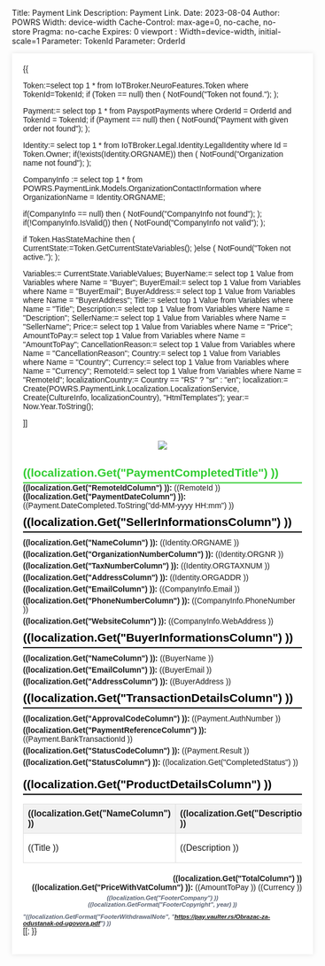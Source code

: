 ﻿Title: Payment Link
Description: Payment Link.
Date: 2023-08-04
Author: POWRS
Width: device-width
Cache-Control: max-age=0, no-cache, no-store
Pragma: no-cache
Expires: 0
viewport : Width=device-width, initial-scale=1
Parameter: TokenId
Parameter: OrderId

<main class="border-radius">
<meta name="viewport" content="width=device-width, initial-scale=1" />
<div class="container" style="width:100%;max-width:600px;margin:0 auto; padding:20px; background-color: #ffffff; box-shadow: 0 0 10px rgba(0, 0, 0, 0.1); font-family:arial;">
<div class="content">
{{

Token:=select top 1 * from IoTBroker.NeuroFeatures.Token where TokenId=TokenId;
if (Token == null) then
(
  NotFound("Token not found.");
);

Payment:= select top 1 * from PayspotPayments where OrderId = OrderId and TokenId = TokenId;
if (Payment == null) then 
(
    NotFound("Payment with given order not found");
);

Identity:= select top 1 * from IoTBroker.Legal.Identity.LegalIdentity where Id = Token.Owner;
if(!exists(Identity.ORGNAME)) then 
(
	NotFound("Organization name not found");
);

CompanyInfo := select top 1 * from POWRS.PaymentLink.Models.OrganizationContactInformation where OrganizationName = Identity.ORGNAME;

if(CompanyInfo == null) then 
(
	NotFound("CompanyInfo not found");
);
if(!CompanyInfo.IsValid()) then 
(
	NotFound("CompanyInfo not valid");
);

if Token.HasStateMachine then
(
    CurrentState:=Token.GetCurrentStateVariables();
)else 
(
	NotFound("Token not active.");
);


Variables:= CurrentState.VariableValues;
BuyerName:= select top 1 Value from Variables where Name = "Buyer";
BuyerEmail:= select top 1 Value from Variables where Name = "BuyerEmail";
BuyerAddress:= select top 1 Value from Variables where Name = "BuyerAddress";
Title:= select top 1 Value from Variables where Name = "Title";
Description:= select top 1 Value from Variables where Name = "Description";
SellerName:= select top 1 Value from Variables where Name = "SellerName";
Price:= select top 1 Value from Variables where Name = "Price";
AmountToPay:= select top 1 Value from Variables where Name = "AmountToPay";
CancellationReason:= select top 1 Value from Variables where Name = "CancellationReason";
Country:= select top 1 Value from Variables where Name = "Country";
Currency:= select top 1 Value from Variables where Name = "Currency";
RemoteId:= select top 1 Value from Variables where Name = "RemoteId";
localizationCountry:= Country == "RS" ? "sr" : "en";
localization:= Create(POWRS.PaymentLink.Localization.LocalizationService, Create(CultureInfo, localizationCountry), "HtmlTemplates");
year:= Now.Year.ToString();

]]<div class="header" style="text-align: center; padding: 10px;">
      <img src="https://xsjxcz.stripocdn.email/content/guids/CABINET_8b0d8363dad9cf7da11a7b5c5b952fafce23ca1bf4eace9f0d0d772593b69917/images/vaulter_logotype_black_28.png" />
    </div>
    <div class="details" style="margin-top: 20px;">
      <div class="transaction-status">
        <h2 style="color: limegreen; border-bottom: 2px solid; padding-bottom: 5px; margin: 0;">((localization.Get("PaymentCompletedTitle") ))</h2>
        <p style="margin: 0;"><strong>((localization.Get("RemoteIdColumn") )):</strong> ((RemoteId ))</p>
        <p style="margin: 0;"><strong>((localization.Get("PaymentDateColumn") )):</strong> ((Payment.DateCompleted.ToString("dd-MM-yyyy HH:mm") ))</p>
      </div>
      <div class="info" style="margin-top: 10px;">
        <h2 style="color: black; border-bottom: 2px solid black; margin: 0 0 10px 0; padding-bottom: 5px;">((localization.Get("SellerInformationsColumn") ))</h2>
        <p style="margin: 5px 0;"><strong>((localization.Get("NameColumn") )):</strong> ((Identity.ORGNAME ))</p>
        <p style="margin: 5px 0;"><strong>((localization.Get("OrganizationNumberColumn") )):</strong> ((Identity.ORGNR ))</p>
        <p style="margin: 5px 0;"><strong>((localization.Get("TaxNumberColumn") )):</strong> ((Identity.ORGTAXNUM ))</p>
        <p style="margin: 5px 0;"><strong>((localization.Get("AddressColumn") )):</strong> ((Identity.ORGADDR ))</p>
        <p style="margin: 5px 0;"><strong>((localization.Get("EmailColumn") )):</strong> ((CompanyInfo.Email ))</p>
        <p style="margin: 5px 0;"><strong>((localization.Get("PhoneNumberColumn") )):</strong> ((CompanyInfo.PhoneNumber ))</p>
        <p style="margin: 5px 0;"><strong>((localization.Get("WebsiteColumn") )):</strong> ((CompanyInfo.WebAddress )) </p>
      </div>
      <div class="info" style="margin-top: 10px;">
        <h2 style="color: black; border-bottom: 2px solid black; margin: 0 0 10px 0; padding-bottom: 5px;">((localization.Get("BuyerInformationsColumn") ))</h2>
        <p style="margin: 5px 0;"><strong>((localization.Get("NameColumn") )):</strong> ((BuyerName ))</p>
        <p style="margin: 5px 0;"><strong>((localization.Get("EmailColumn") )):</strong> ((BuyerEmail ))</p>
        <p style="margin: 5px 0;"><strong>((localization.Get("AddressColumn") )):</strong> ((BuyerAddress ))</p>
      </div>
      <div class="info" style="margin-top: 10px;">
        <h2 style="color: black; border-bottom: 2px solid black; margin: 0 0 10px 0; padding-bottom: 5px;">((localization.Get("TransactionDetailsColumn") ))</h2>
        <p style="margin: 5px 0;"><strong>((localization.Get("ApprovalCodeColumn") )):</strong> ((Payment.AuthNumber ))</p>
        <p style="margin: 5px 0;"><strong>((localization.Get("PaymentReferenceColumn") )):</strong> ((Payment.BankTransactionId ))</p>
        <p style="margin: 5px 0;"><strong>((localization.Get("StatusCodeColumn") )):</strong> ((Payment.Result ))</p>
        <p style="margin: 5px 0;"><strong>((localization.Get("StatusColumn") )):</strong> ((localization.Get("CompletedStatus") ))</p>
      </div>
    </div>
    <div class="product" style="margin-top: 20px;">
      <h2 style="color: black; border-bottom: 2px solid black; margin: 0 0 10px 0; padding-bottom: 5px;">((localization.Get("ProductDetailsColumn") ))</h2>
      <table style="width: 100%; border-collapse: collapse;">
        <thead>
          <tr>
            <th style="border: 1px solid #dddddd; text-align: left; padding: 8px; background-color: #f2f2f2;">((localization.Get("NameColumn") ))</th>
            <th style="border: 1px solid #dddddd; text-align: left; padding: 8px; background-color: #f2f2f2;">((localization.Get("DescriptionColumn") ))</th>
            <th style="border: 1px solid #dddddd; text-align: left; padding: 8px; background-color: #f2f2f2;">((localization.Get("PriceWithVatColumn") ))</th>
            <th style="border: 1px solid #dddddd; text-align: left; padding: 8px; background-color: #f2f2f2;">((localization.Get("TotalColumn") ))</th>
          </tr>
        </thead>
        <tbody>
          <tr>
            <td style="border: 1px solid #dddddd; text-align: left; padding: 8px;">((Title ))</td>
            <td style="border: 1px solid #dddddd; text-align: left; padding: 8px;">((Description ))</td>
            <td style="border: 1px solid #dddddd; text-align: left; padding: 8px;">((Payment.Amount.ToString("f2") )) ((Currency ))</td>
            <td style="border: 1px solid #dddddd; text-align: left; padding: 8px;">((Payment.Amount.ToString("f2") )) ((Currency ))</td>
          </tr>
        </tbody>
      </table>
    </div>
    <div class="total" style="margin-top: 20px; text-align: right;">
      <p style="margin: 5px 0;"><strong>((localization.Get("TotalColumn") )) ((localization.Get("PriceWithVatColumn") )):</strong> ((AmountToPay )) ((Currency ))</p>
    </div>
    <div class="footer" style="color: #596273; font-family: Arial, Helvetica, sans-serif; font-size: 11px; font-style: italic; font-weight: 700; text-align: center;">
      <span class="footer-text" style="display: block; text-align: center;">((localization.Get("FooterCompany") ))</span>
      <span class="footer-text" style="display: block; text-align: center;">((localization.GetFormat("FooterCopyright", year) ))</span>
      <span></span>
      <span class="footer-text" style="display: block; text-align: left; margin-top: 10px;">"((localization.GetFormat("FooterWithdrawalNote", "https://pay.vaulter.rs/Obrazac-za-odustanak-od-ugovora.pdf") ))</span>
    </div>[[;
}}